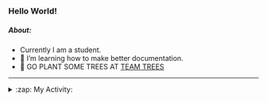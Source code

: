### Hello World!

##### About:
- Currently I am a student.
- 🌱 I’m learning how to make better documentation.
- 🌱 GO PLANT SOME TREES AT [TEAM TREES](https://teamtrees.org/)

---
<details>
  <summary>:zap: My Activity:</summary>
  
<!--START_SECTION:waka-->
![Code Time](http://img.shields.io/badge/Code%20Time-1%2C149%20hrs%2037%20mins-blue)

**I'm a Night 🦉** 

```text
🌞 Morning                1422 commits        ██░░░░░░░░░░░░░░░░░░░░░░░   09.20 % 
🌆 Daytime                5482 commits        █████████░░░░░░░░░░░░░░░░   35.48 % 
🌃 Evening                4435 commits        ███████░░░░░░░░░░░░░░░░░░   28.70 % 
🌙 Night                  4112 commits        ███████░░░░░░░░░░░░░░░░░░   26.61 % 
```
📅 **I'm Most Productive on Wednesday** 

```text
Monday                   2323 commits        ████░░░░░░░░░░░░░░░░░░░░░   15.03 % 
Tuesday                  2014 commits        ███░░░░░░░░░░░░░░░░░░░░░░   13.03 % 
Wednesday                3572 commits        ██████░░░░░░░░░░░░░░░░░░░   23.12 % 
Thursday                 1908 commits        ███░░░░░░░░░░░░░░░░░░░░░░   12.35 % 
Friday                   1513 commits        ██░░░░░░░░░░░░░░░░░░░░░░░   09.79 % 
Saturday                 1384 commits        ██░░░░░░░░░░░░░░░░░░░░░░░   08.96 % 
Sunday                   2737 commits        ████░░░░░░░░░░░░░░░░░░░░░   17.71 % 
```


📊 **This Week I Spent My Time On** 

```text
🔥 Editors: 
VS Code                  2 hrs 21 mins       █████████████████████████   100.00 % 

🐱‍💻 Projects: 
giveth-dapps-v2          2 hrs 6 mins        ██████████████████████░░░   89.83 % 
praise                   14 mins             ███░░░░░░░░░░░░░░░░░░░░░░   10.17 % 
```


 Last Updated on 10/07/2023 17:09:49 UTC
<!--END_SECTION:waka-->
</details>
